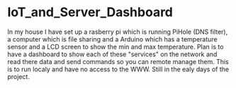# IoT_and_Server_Dashboard

In my house I have set up a rasberry pi which is running PiHole (DNS filter), a computer which is file sharing and a Arduino which has a temperature sensor and a LCD screen to show the min and max temperature. Plan is to have a dashboard to show each of these "services" on the network and read there data and send commands so you can remote manage them. This is to run localy and have no access to the WWW. Still in the ealy days of the project.
